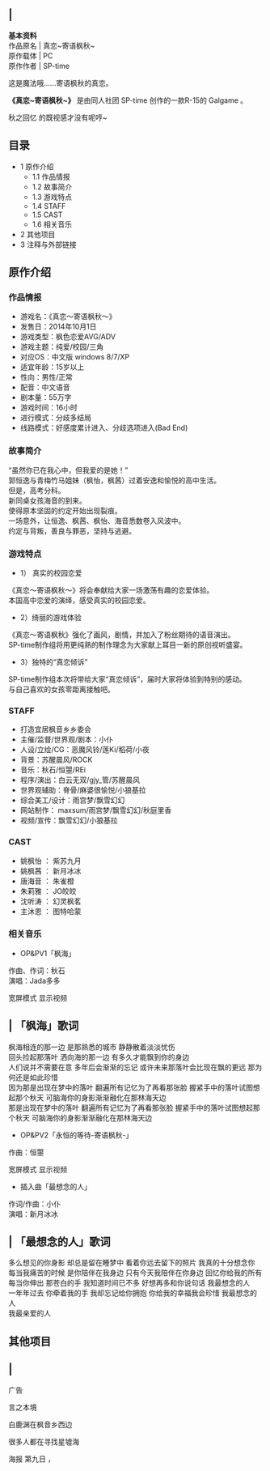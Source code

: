|  
---  
**基本资料**  
作品原名  |  真恋~寄语枫秋~   
原作载体  |  PC   
原作作者  |  SP-time   
  
  

这是魔法哦......寄语枫秋的真恋。

  

**《真恋~寄语枫秋~》** 是由同人社团  SP-time  创作的一款R-15的  Galgame  。

秋之回忆  的既视感才没有呢哼~

##  目录

  * 1  原作介绍 
    * 1.1  作品情报 
    * 1.2  故事简介 
    * 1.3  游戏特点 
    * 1.4  STAFF 
    * 1.5  CAST 
    * 1.6  相关音乐 
  * 2  其他项目 
  * 3  注释与外部链接 

##  原作介绍

###  作品情报

  * 游戏名：《真恋～寄语枫秋～》 
  * 发售日：2014年10月1日 
  * 游戏类型：枫色恋爱AVG/ADV 
  * 游戏主题：纯爱/校园/三角 
  * 对应OS：中文版 windows 8/7/XP 
  * 适宜年龄：15岁以上 
  * 性向：男性/正常 
  * 配音：中文语音 
  * 剧本量：55万字 
  * 游戏时间：16小时 
  * 进行模式：分歧多结局 
  * 线路模式：好感度累计进入、分歧选项进入(Bad End) 

###  故事简介

“虽然你已在我心中，但我爱的是她！”  
郭恒逸与青梅竹马姐妹（枫怡，枫茜）过着安逸和愉悦的高中生活。  
但是，高考分科。  
新同桌女孩海音的到来。  
使得原本坚固的约定开始出现裂痕。  
一场意外，让恒逸、枫茜、枫怡、海音悉数卷入风波中。  
约定与背叛，善良与罪恶，坚持与逃避。  

###  游戏特点

  * 1） 真实的校园恋爱   

《真恋～寄语枫秋～》将会奉献给大家一场激荡有趣的恋爱体验。  
本国高中恋爱的演绎，感受真实的校园恋爱。  

  * 2）绮丽的游戏体验   

《真恋～寄语枫秋》强化了画风，剧情，并加入了粉丝期待的语音演出。  
SP-time制作组将用更纯熟的制作理念为大家献上耳目一新的原创视听盛宴。  

  * 3）独特的“真恋倾诉”   

SP-time制作组本次将带给大家“真恋倾诉”，届时大家将体验到特别的感动。  
与自己喜欢的女孩零距离接触吧。  

###  STAFF

  * 打造宜居枫音乡乡委会 
  * 主催/监督/世界观/剧本：小仆 
  * 人设/立绘/CG：恶魔风铃/莲Ki/稻荷/小夜 
  * 背景：苏醒晨风/ROCK 
  * 音乐：秋石/恒曌/REi 
  * 程序/演出：白云无双/gjy_管/苏醒晨风 
  * 世界观辅助：脊骨/麻婆很愉悦/小狼基拉 
  * 综合美工/设计：雨宫梦/飘雪幻幻 
  * 网站制作： maxsum/雨宫梦/飘雪幻幻/秋庭里香 
  * 视频/宣传：飘雪幻幻/小狼基拉 

###  CAST

  * 姚枫怡  ：  紫苏九月 
  * 姚枫茜  ：  新月冰冰 
  * 唐海音  ：  朱雀橙 
  * 朱莉雅  ：  JO皎皎 
  * 沈听涛  ：  幻灵枫茗 
  * 主沐恩  ：  图特哈蒙 

###  相关音乐

  * OP&PV1「枫海」   

作曲、作词：秋石  
演唱：Jada多多  

宽屏模式  显示视频

|  「枫海」歌词  
---  
枫海相连的那一边  是那熟悉的城市  静静散着淡淡忧伤  </br> 回头捡起那落叶  洒向海的那一边  有多久才能飘到你的身边  </br>
人们说并不需要在意  多年后会渐渐的忘记  或许未来那落叶会比现在飘的更远  那为何还是如此珍惜  </br> 因为那是出现在梦中的落叶
翻遍所有记忆为了再看那张脸  握紧手中的落叶试图想起那个秋天  可脑海你的身影渐渐融化在那林海天边  </br> 那是出现在梦中的落叶
翻遍所有记忆为了再看那张脸  握紧手中的落叶试图想起那个秋天  可脑海你的身影渐渐融化在那林海天边  </br>  
  
  * OP&PV2「永恒的等待-寄语枫秋-」   

作曲：恒曌  

宽屏模式  显示视频

  * 插入曲「最想念的人」   

作词/作曲：小仆  
演唱：新月冰冰  

|  「最想念的人」歌词  
---  
多么想见的你身影  却总是留在睡梦中  看着你远去留下的照片  我真的十分想念你  </br> 每当我痛苦的时候  是你陪伴在我身边
只有今天我陪伴在你身边  回忆你给我的所有  </br> 每当你伸出 那苍白的手  我知道时间已不多  好想再多和你说句话  我最想念的人  </br>
一年年过去 你牵着我的手  我却忘记给你拥抱  你给我的幸福我会珍惜  我最想念的人  </br> 我最亲爱的人  </br>  
  
##  其他项目

|  
---  
广告  
  
言之本境

白鹿渊在枫音乡西边

很多人都在寻找星墟海

海报  第九日  ，

  